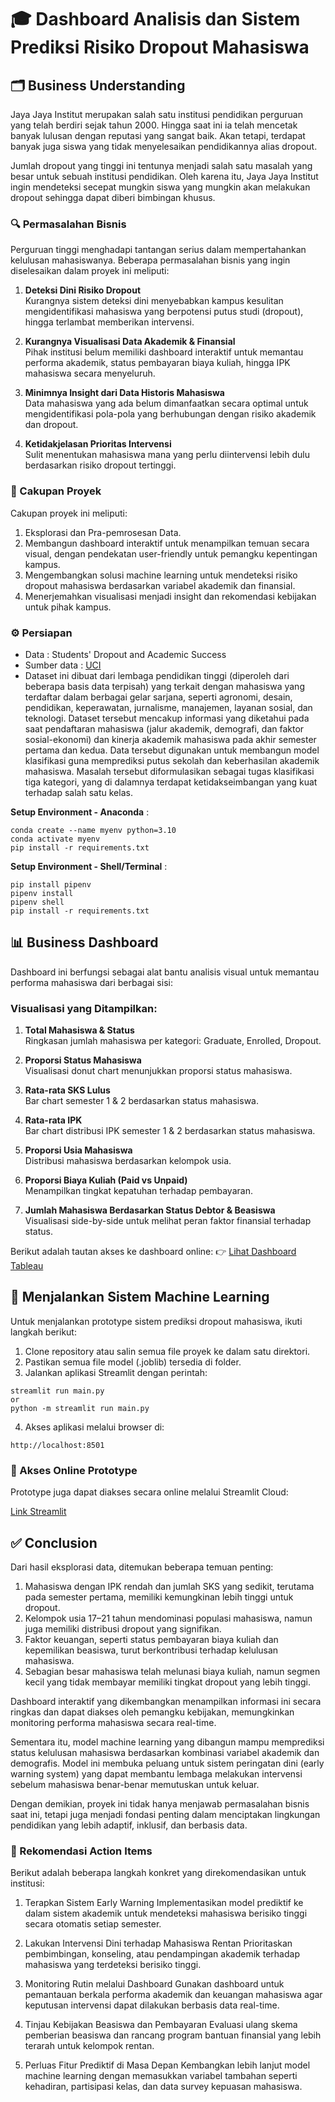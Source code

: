 # 🎓 Dashboard Analisis dan Sistem Prediksi Risiko Dropout Mahasiswa

## 🗂️ Business Understanding
Jaya Jaya Institut merupakan salah satu institusi pendidikan perguruan yang telah berdiri sejak tahun 2000. Hingga saat ini ia telah mencetak banyak lulusan dengan reputasi yang sangat baik. Akan tetapi, terdapat banyak juga siswa yang tidak menyelesaikan pendidikannya alias dropout.

Jumlah dropout yang tinggi ini tentunya menjadi salah satu masalah yang besar untuk sebuah institusi pendidikan. Oleh karena itu, Jaya Jaya Institut ingin mendeteksi secepat mungkin siswa yang mungkin akan melakukan dropout sehingga dapat diberi bimbingan khusus.

### 🔍 Permasalahan Bisnis
Perguruan tinggi menghadapi tantangan serius dalam mempertahankan kelulusan mahasiswanya. Beberapa permasalahan bisnis yang ingin diselesaikan dalam proyek ini meliputi:

1. **Deteksi Dini Risiko Dropout**  
   Kurangnya sistem deteksi dini menyebabkan kampus kesulitan mengidentifikasi mahasiswa yang berpotensi putus studi (dropout), hingga terlambat memberikan intervensi.

2. **Kurangnya Visualisasi Data Akademik & Finansial**  
   Pihak institusi belum memiliki dashboard interaktif untuk memantau performa akademik, status pembayaran biaya kuliah, hingga IPK mahasiswa secara menyeluruh.

3. **Minimnya Insight dari Data Historis Mahasiswa**  
   Data mahasiswa yang ada belum dimanfaatkan secara optimal untuk mengidentifikasi pola-pola yang berhubungan dengan risiko akademik dan dropout.

4. **Ketidakjelasan Prioritas Intervensi**  
   Sulit menentukan mahasiswa mana yang perlu diintervensi lebih dulu berdasarkan risiko dropout tertinggi.

### 📌 Cakupan Proyek
Cakupan proyek ini meliputi:
1. Eksplorasi dan Pra-pemrosesan Data.
2. Membangun dashboard interaktif untuk menampilkan temuan secara visual, dengan pendekatan user-friendly untuk pemangku kepentingan kampus.
3. Mengembangkan solusi machine learning untuk mendeteksi risiko dropout mahasiswa berdasarkan variabel akademik dan finansial.
4. Menerjemahkan visualisasi menjadi insight dan rekomendasi kebijakan untuk pihak kampus.


### ⚙️ Persiapan
* Data : Students' Dropout and Academic Success
* Sumber data : [UCI](https://archive.ics.uci.edu/dataset/697/predict+students+dropout+and+academic+success)
* Dataset ini dibuat dari lembaga pendidikan tinggi (diperoleh dari beberapa basis data terpisah) yang terkait dengan mahasiswa yang terdaftar dalam berbagai gelar sarjana, seperti agronomi, desain, pendidikan, keperawatan, jurnalisme, manajemen, layanan sosial, dan teknologi. Dataset tersebut mencakup informasi yang diketahui pada saat pendaftaran mahasiswa (jalur akademik, demografi, dan faktor sosial-ekonomi) dan kinerja akademik mahasiswa pada akhir semester pertama dan kedua. Data tersebut digunakan untuk membangun model klasifikasi guna memprediksi putus sekolah dan keberhasilan akademik mahasiswa. Masalah tersebut diformulasikan sebagai tugas klasifikasi tiga kategori, yang di dalamnya terdapat ketidakseimbangan yang kuat terhadap salah satu kelas.

**Setup Environment - Anaconda** :
```
conda create --name myenv python=3.10
conda activate myenv
pip install -r requirements.txt
```
**Setup Environment - Shell/Terminal** :
```
pip install pipenv
pipenv install
pipenv shell
pip install -r requirements.txt
```
## 📊 Business Dashboard

Dashboard ini berfungsi sebagai alat bantu analisis visual untuk memantau performa mahasiswa dari berbagai sisi:

### Visualisasi yang Ditampilkan:

1. **Total Mahasiswa & Status**  
  Ringkasan jumlah mahasiswa per kategori: Graduate, Enrolled, Dropout.

2. **Proporsi Status Mahasiswa**  
  Visualisasi donut chart menunjukkan proporsi status mahasiswa.

3. **Rata-rata SKS Lulus**  
  Bar chart semester 1 & 2 berdasarkan status mahasiswa.

4. **Rata-rata IPK**  
  Bar chart distribusi IPK semester 1 & 2 berdasarkan status mahasiswa.

5. **Proporsi Usia Mahasiswa**  
  Distribusi mahasiswa berdasarkan kelompok usia.

6. **Proporsi Biaya Kuliah (Paid vs Unpaid)**  
  Menampilkan tingkat kepatuhan terhadap pembayaran.

7. **Jumlah Mahasiswa Berdasarkan Status Debtor & Beasiswa**  
  Visualisasi side-by-side untuk melihat peran faktor finansial terhadap status.

Berikut adalah tautan akses ke dashboard online: 👉 [Lihat Dashboard Tableau](https://public.tableau.com/views/students_performance/Dashboard1?:language=en-US&publish=yes&:sid=&:redirect=auth&:display_count=n&:origin=viz_share_link)

## 🚀 Menjalankan Sistem Machine Learning
Untuk menjalankan prototype sistem prediksi dropout mahasiswa, ikuti langkah berikut:
1. Clone repository atau salin semua file proyek ke dalam satu direktori.
2. Pastikan semua file model (.joblib) tersedia di folder.
3. Jalankan aplikasi Streamlit dengan perintah:
```
streamlit run main.py
or
python -m streamlit run main.py
```
4. Akses aplikasi melalui browser di:
```
http://localhost:8501
```
### 🔗 Akses Online Prototype

Prototype juga dapat diakses secara online melalui Streamlit Cloud:

[Link Streamlit](https://prediction-of-student-dropout.streamlit.app/)

## ✅ Conclusion

Dari hasil eksplorasi data, ditemukan beberapa temuan penting:

1. Mahasiswa dengan IPK rendah dan jumlah SKS yang sedikit, terutama pada semester pertama, memiliki kemungkinan lebih tinggi untuk dropout.
2. Kelompok usia 17–21 tahun mendominasi populasi mahasiswa, namun juga memiliki distribusi dropout yang signifikan.
3. Faktor keuangan, seperti status pembayaran biaya kuliah dan kepemilikan beasiswa, turut berkontribusi terhadap kelulusan mahasiswa.
4. Sebagian besar mahasiswa telah melunasi biaya kuliah, namun segmen kecil yang tidak membayar memiliki tingkat dropout yang lebih tinggi.

Dashboard interaktif yang dikembangkan menampilkan informasi ini secara ringkas dan dapat diakses oleh pemangku kebijakan, memungkinkan monitoring performa mahasiswa secara real-time.

Sementara itu, model machine learning yang dibangun mampu memprediksi status kelulusan mahasiswa berdasarkan kombinasi variabel akademik dan demografis. Model ini membuka peluang untuk sistem peringatan dini (early warning system) yang dapat membantu lembaga melakukan intervensi sebelum mahasiswa benar-benar memutuskan untuk keluar.

Dengan demikian, proyek ini tidak hanya menjawab permasalahan bisnis saat ini, tetapi juga menjadi fondasi penting dalam menciptakan lingkungan pendidikan yang lebih adaptif, inklusif, dan berbasis data.


### 🎯 Rekomendasi Action Items

Berikut adalah beberapa langkah konkret yang direkomendasikan untuk institusi:

1. Terapkan Sistem Early Warning 
  Implementasikan model prediktif ke dalam sistem akademik untuk mendeteksi mahasiswa berisiko tinggi secara otomatis setiap semester.

2. Lakukan Intervensi Dini terhadap Mahasiswa Rentan 
  Prioritaskan pembimbingan, konseling, atau pendampingan akademik terhadap mahasiswa yang terdeteksi berisiko tinggi.

3. Monitoring Rutin melalui Dashboard
  Gunakan dashboard untuk pemantauan berkala performa akademik dan keuangan mahasiswa agar keputusan intervensi dapat dilakukan berbasis data real-time.

4. Tinjau Kebijakan Beasiswa dan Pembayaran
  Evaluasi ulang skema pemberian beasiswa dan rancang program bantuan finansial yang lebih terarah untuk kelompok rentan.

5. Perluas Fitur Prediktif di Masa Depan 
  Kembangkan lebih lanjut model machine learning dengan memasukkan variabel tambahan seperti kehadiran, partisipasi kelas, dan data survey kepuasan mahasiswa.

